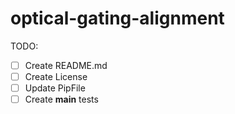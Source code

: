 # optical-gating-alignment

TODO:
-[ ] Create README.md
-[ ] Create License
-[ ] Update PipFile
-[ ] Create __main__ tests
